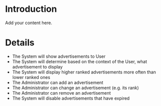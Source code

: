 # Introduction #

Add your content here.


# Details #

  * The System will show advertisements to User
  * The System will determine based on the context of the User, what advertisement to display
  * The System will display higher ranked advertisements more often than lower ranked ones
  * The Administrator can add an advertisement
  * The Administrator can change an advertisement (e.g. its rank)
  * The Administrator can remove an advertisement
  * The System will disable advertisements that have expired